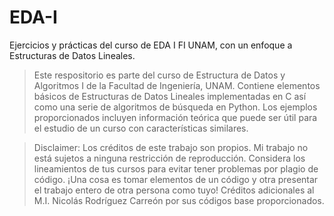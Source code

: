 # EDA-I
Ejercicios y prácticas del curso de EDA I FI UNAM, con un enfoque a Estructuras de Datos Lineales.

> Este respositorio es parte del curso de Estructura de Datos y Algoritmos I de la Facultad de Ingeniería, UNAM. Contiene elementos básicos de Estructuras de Datos
Lineales implementadas en C así como una serie de algoritmos de búsqueda en Python. Los ejemplos proporcionados incluyen información teórica que puede ser útil
para el estudio de un curso con características similares. 

> Disclaimer: Los créditos de este trabajo son propios. Mi trabajo no está sujetos a ninguna restricción de reproducción. Considera los lineamientos de tus cursos 
para evitar tener problemas por plagio de código. ¡Una cosa es tomar elementos de un código y otra presentar el trabajo entero de otra persona como tuyo! 
Créditos adicionales al M.I. Nicolás Rodríguez Carreón por sus códigos base proporcionados.
